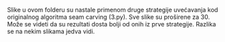 Slike u ovom folderu su nastale primenom druge strategije uvećavanja kod originalnog algoritma seam carving (3.py).
Sve slike su proširene za 30.
Može se videti da su rezultati dosta bolji od onih iz prve strategije. Razlika se na nekim slikama jedva vidi.

